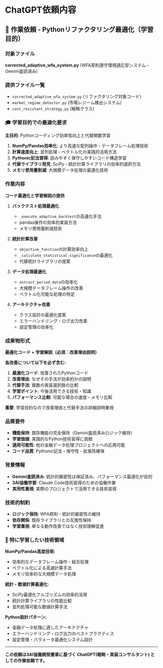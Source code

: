 # ChatGPT依頼内容

## 🚨 作業依頼 - Pythonリファクタリング最適化（学習目的）

### 対象ファイル
**corrected_adaptive_wfa_system.py** (WFA原則遵守環境適応型システム・Gemini査読済み)

### 提供ファイル一覧
- `corrected_adaptive_wfa_system.py` (リファクタリング対象コード)
- `market_regime_detector.py` (市場レジーム検出システム)
- `cost_resistant_strategy.py` (戦略クラス)

### 🎓 学習目的での最適化要求
**主目的**: Pythonコーディング効率性向上と代替関数学習
1. **NumPy/Pandas効率化**: より高速な配列操作・データフレーム処理技術
2. **計算速度向上**: 並列処理・ベクトル化の実践的活用方法  
3. **Pythonic記法習得**: 読みやすく保守しやすいコード構造学習
4. **代替ライブラリ発見**: SciPy・統計計算ライブラリの効率的選択方法
5. **メモリ使用量削減**: 大規模データ処理の最適化技術

### 作業内容
**コード最適化と学習解説の提供**

1. **バックテスト処理最適化**
   - `_execute_adaptive_backtest`の高速化手法
   - pandas操作の効率的実装方法
   - メモリ使用量削減技術

2. **統計計算改善**
   - `objective_function`の計算効率向上
   - `_calculate_statistical_significance`の最適化
   - 代替統計ライブラリの提案

3. **データ処理最適化**
   - `extract_period_data`の効率化
   - 大規模データフレーム操作の改善
   - ベクトル化可能な処理の特定

4. **アーキテクチャ改善**
   - クラス設計の最適化提案
   - エラーハンドリング・ログ出力改善
   - 設定管理の効率化

### 成果物形式
**最適化コード + 学習解説（必須：改善理由説明）**

**各改善について以下を必ず含む:**
1. **最適化コード**: 改善されたPythonコード
2. **改善理由**: なぜその手法が効率的かの説明
3. **代替手法**: 複数の実装選択肢の比較
4. **学習ポイント**: 今後活用できる技術・知識
5. **パフォーマンス比較**: 可能な場合の速度・メモリ比較

**重要**: 学習目的なので改善理由と代替手法の詳細説明重視

### 品質要件
- **機能保持**: 既存機能の完全保持（Gemini査読済みロジック維持）
- **学習価値**: 実践的なPython技術習得に貢献
- **適用可能性**: 他の金融データ処理プロジェクトへの応用可能
- **コード品質**: Pythonic記法・保守性・拡張性確保

### 背景情報
- **Gemini査読済み**: 統計的厳密性は保証済み、パフォーマンス最適化が目的
- **3AI協働学習**: Claude Code技術習得のための協働作業
- **実用性重視**: 実際のプロジェクトで活用できる技術習得

### 技術的制約
- **ロジック保持**: WFA原則・統計的厳密性の維持
- **依存関係**: 既存ライブラリとの互換性保持
- **学習重視**: 単なる動作改善ではなく技術理解促進

### 🎯 特に学習したい技術領域

**NumPy/Pandas高度技術:**
- 効率的なデータフレーム操作・結合処理
- ベクトル化による高速計算手法
- メモリ効率的な大規模データ処理

**統計・数値計算最適化:**
- SciPy最適化アルゴリズムの効率的活用
- 統計計算ライブラリの性能比較
- 並列処理可能な数値計算手法

**Python設計パターン:**
- 金融データ処理に適したアーキテクチャ
- エラーハンドリング・ログ出力のベストプラクティス
- 設定管理・パラメータ最適化システム設計

---

**この依頼は3AI協働開発憲章に基づく ChatGPT(戦略・実装コンサルタント) としての作業依頼です。**